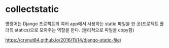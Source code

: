 

# collectstatic

명령어는 Django 프로젝트의 여러 app에서 사용하는 static 파일을 한 곳(프로젝트 폴더의 statics)으로 모아주는 역할을 한다.
(물리적으로 파일을 copy함)


https://crynut84.github.io/2016/11/14/django-static-file/
